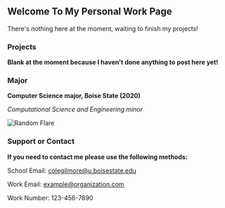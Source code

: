 ## Welcome To My Personal Work Page

There's nothing here at the moment, waiting to finish my projects!

### Projects

**Blank at the moment because I haven't done anything to post here yet!**

### Major

**Computer Science major, Boise State (2020)**

*Computational Science and Engineering minor*


![Random Flare](https://archive-media-0.nyafuu.org/bant/image/1517/35/1517359925961.jpg)


### Support or Contact

**If you need to contact me please use the following methods:**
  
School Email: colegilmore@u.boisestate.edu

Work Email: example@organization.com

Work Number: 123-456-7890
